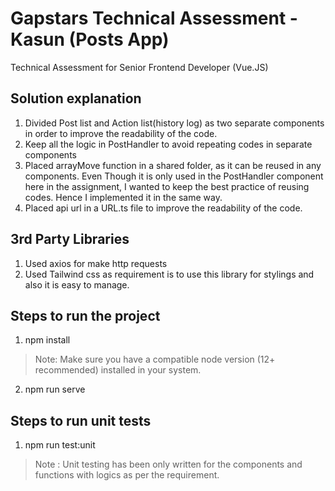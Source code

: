 # Gapstars Technical Assessment - Kasun (Posts App)
Technical Assessment for Senior Frontend Developer (Vue.JS)

## Solution explanation

1. Divided Post list and Action list(history log) as two separate components in order to improve the readability of the code.
2. Keep all the logic in PostHandler to avoid repeating codes in separate components
3. Placed arrayMove function in a shared folder, as it can be reused in any components. Even Though it is only used in the PostHandler component here in the assignment, I wanted to keep the best practice of reusing codes. Hence I implemented it in the same way. 
4. Placed api url in a URL.ts file to improve the readability of the code.


## 3rd Party Libraries

1. Used axios for make http requests
2. Used Tailwind css as requirement is to use this library for stylings and also it is easy to manage.


## Steps to run the project

1. npm install
> Note: Make sure you have a compatible node version (12+ recommended) installed in your system.
2. npm run serve


## Steps to run unit tests

1. npm run test:unit
> Note : Unit testing has been only written for the components and functions with logics as per the requirement.
